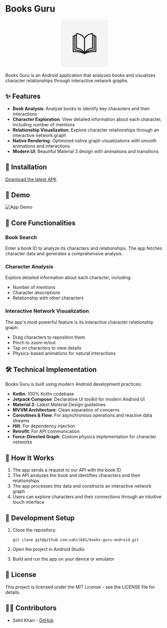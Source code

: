 # Books Guru

<p align="center">
  <img src="booksguru.jpg" alt="Books Guru Logo" width="150" />
</p>

Books Guru is an Android application that analyzes books and visualizes character relationships through interactive network graphs.

## ✨ Features

- **Book Analysis**: Analyze books to identify key characters and their interactions
- **Character Exploration**: View detailed information about each character, including number of mentions
- **Relationship Visualization**: Explore character relationships through an interactive network graph
- **Native Rendering**: Optimized native graph visualizations with smooth animations and interactions
- **Modern UI**: Beautiful Material 3 design with animations and transitions

## 📱 Installation

[Download the latest APK](booksguru.apk)

## 📖 Demo
<img src="https://github.com/user-attachments/assets/eb1dce8c-50a9-446c-9d68-522a12facf56" width="250" alt="App Demo">

## 🚀 Core Functionalities

### Book Search
Enter a book ID to analyze its characters and relationships. The app fetches character data and generates a comprehensive analysis.

### Character Analysis
Explore detailed information about each character, including:
- Number of mentions
- Character descriptions
- Relationship with other characters

### Interactive Network Visualization
The app's most powerful feature is its interactive character relationship graph:
- Drag characters to reposition them
- Pinch to zoom in/out
- Tap on characters to view details
- Physics-based animations for natural interactions

## 🛠️ Technical Implementation

Books Guru is built using modern Android development practices:

- **Kotlin**: 100% Kotlin codebase
- **Jetpack Compose**: Declarative UI toolkit for modern Android UI
- **Material 3**: Latest Material Design guidelines
- **MVVM Architecture**: Clean separation of concerns
- **Coroutines & Flow**: For asynchronous operations and reactive data streams
- **Hilt**: For dependency injection
- **Retrofit**: For API communication
- **Force-Directed Graph**: Custom physics implementation for character networks

## 🧪 How It Works

1. The app sends a request to our API with the book ID
2. The API analyzes the book and identifies characters and their relationships
3. The app processes this data and constructs an interactive network graph
4. Users can explore characters and their connections through an intuitive touch interface

## 🔧 Development Setup

1. Clone the repository:
   ```
   git clone git@github.com:sahilk01/books-guru-android.git
   ```
   
2. Open the project in Android Studio

3. Build and run the app on your device or emulator

## 📝 License

This project is licensed under the MIT License - see the LICENSE file for details.

## 👨‍💻 Contributors

- Sahil Khan - [GitHub](https://github.com/sahilk01)
